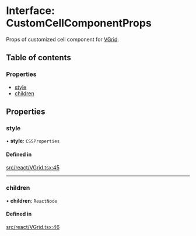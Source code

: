 # Interface: CustomCellComponentProps

Props of customized cell component for [VGrid](../API.md#vgrid).

## Table of contents

### Properties

- [style](CustomCellComponentProps.md#style)
- [children](CustomCellComponentProps.md#children)

## Properties

### style

• **style**: `CSSProperties`

#### Defined in

[src/react/VGrid.tsx:45](https://github.com/inokawa/virtua/blob/187dff7d/src/react/VGrid.tsx#L45)

___

### children

• **children**: `ReactNode`

#### Defined in

[src/react/VGrid.tsx:46](https://github.com/inokawa/virtua/blob/187dff7d/src/react/VGrid.tsx#L46)
